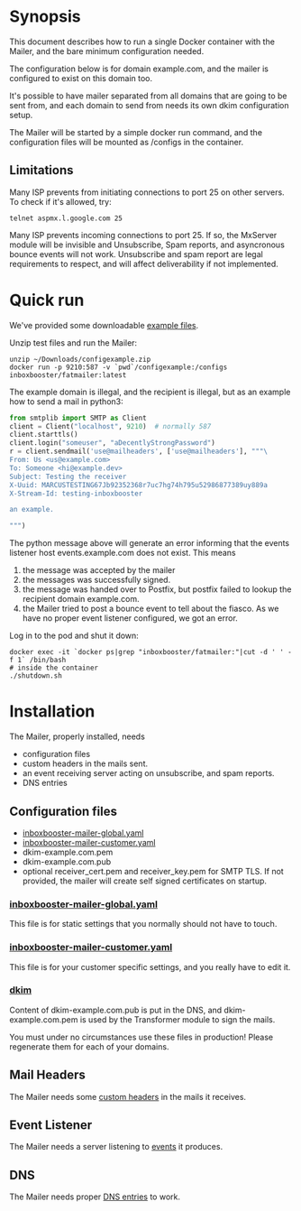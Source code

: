 # Synopsis
This document describes how to run a single Docker container with the Mailer,
and the bare minimum configuration needed.

The configuration below is for domain example.com, and the mailer 
is configured to exist on this domain too.

It's possible to have mailer separated from all domains that are
going to be sent from, and each domain to send from needs
its own dkim configuration setup.

The Mailer will be started by a simple docker run command, and the 
configuration files will be mounted as /configs in the container.

## Limitations
Many ISP prevents from initiating connections to port 25 on other servers.
To check if it's allowed, try:

```shell
telnet aspmx.l.google.com 25
```
Many ISP prevents incoming connections to port 25. If so, the MxServer module
will be invisible and Unsubscribe, Spam reports, and asyncronous bounce events
will not work. Unsubscribe and spam report are legal requirements to respect,
and will affect deliverability if not implemented.

# Quick run
We've provided some downloadable [example files](configexample.zip).

Unzip test files and run the Mailer:

```shell
unzip ~/Downloads/configexample.zip
docker run -p 9210:587 -v `pwd`/configexample:/configs  inboxbooster/fatmailer:latest
```

The example domain is illegal, and the recipient is illegal, but as an
example how to send a mail in python3:

```python
from smtplib import SMTP as Client
client = Client("localhost", 9210)  # normally 587
client.starttls()
client.login("someuser", "aDecentlyStrongPassword")
r = client.sendmail('use@mailheaders', ['use@mailheaders'], """\
From: Us <us@example.com>
To: Someone <hi@example.dev>
Subject: Testing the receiver
X-Uuid: MARCUSTESTING67Jb92352368r7uc7hg74h795u52986877389uy889a
X-Stream-Id: testing-inboxbooster

an example.

""")
```

The python message above will generate an error informing that the events
listener host events.example.com does not exist. This means
1. the message was accepted by the mailer
2. the messages was successfully signed.
3. the message was handed over to Postfix, but postfix failed to lookup
   the recipient domain example.com.
4. the Mailer tried to post a bounce event to tell about the fiasco.
   As we have no proper event listener configured, we got an error.

Log in to the pod and shut it down:
```shell
docker exec -it `docker ps|grep "inboxbooster/fatmailer:"|cut -d ' ' -f 1` /bin/bash
# inside the container
./shutdown.sh
```

# Installation
The Mailer, properly installed, needs
* configuration files
* custom headers in the mails sent.
* an event receiving server acting on unsubscribe, and spam reports.
* DNS entries

## Configuration files

* [inboxbooster-mailer-global.yaml](FatMailer/configexample/inboxbooster-mailer-global.yaml.example)
* [inboxbooster-mailer-customer.yaml](FatMailer/configexample/inboxbooster-mailer-customer.yaml)
* dkim-example.com.pem
* dkim-example.com.pub
* optional receiver_cert.pem and receiver_key.pem for SMTP TLS. If not provided,
  the mailer will create self signed certificates on startup.

### [inboxbooster-mailer-global.yaml](FatMailer/configexample/inboxbooster-mailer-global.yaml.example)
This file is for static settings that you normally should not have to touch.

### [inboxbooster-mailer-customer.yaml](FatMailer/configexample/inboxbooster-mailer-customer.yaml)
This file is for your customer specific settings, and you really have to edit it.

### [dkim](https://github.com/manycore-com/Inboxbooster-Mailer#dkim)
Content of dkim-example.com.pub is put in the DNS, and dkim-example.com.pem
is used by the Transformer module to sign the mails.

You must under no circumstances use these files in production! Please
regenerate them for each of your domains.

## Mail Headers
The Mailer needs some [custom headers](README-HEADERS.md) in the mails 
it receives.

## Event Listener
The Mailer needs a server listening to [events](README-EVENTS.md) it
produces.

## DNS
The Mailer needs proper [DNS entries](https://github.com/manycore-com/Inboxbooster-Mailer#domain-settings) to work.